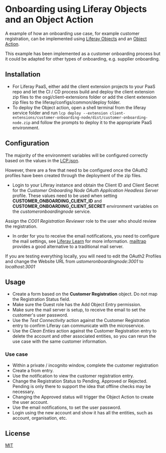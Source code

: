 # Onboarding using Liferay Objects and an Object Action

A example of how an onboarding use case, for example customer registration, can be implemented using [Liferay Objects](../client-extensions//customer-onboarding-batch-objects/) and an [Object Action](../client-extensions//customer-onboarding-node/).

This example has been implemented as a customer onboarding process but it could be adapted for other types of onboarding, e.g. supplier onboarding.

## Installation

- For Liferay PaaS, either add the client extension projects to your PaaS repo and let the CI / CD process build and deploy the client extension zip files to the osgi/client-extensions folder or add the client extension zip files to the liferay/configs/common/deploy folder.
- To deploy the Object action, open a shell terminal from the liferay service folder and run `lcp deploy --extension client-extensions/customer-onboarding-node/dist/customer-onboarding-node.zip` and follow the prompts to deploy it to the appropriate PaaS environment.

## Configuration

The majority of the environment variables will be configured correctly based on the values in the [LCP.json](../client-extensions/customer-onboarding-node/LCP.json).

However, there are a few that need to be configured once the OAuth2 profiles have been created through the deployment of the zip files.

- Login to your Liferay instance and obtain the Client ID and Client Secret for the *Customer Onboarding Node OAuth Application Headless Server* profile. These values need to be used when setting **CUSTOMER_ONBOARDING_CLIENT_ID** and **CUSTOMER_ONBOARDING_CLIENT_SECRET** environment variables on the *customeronboardingnode* service.

Assign the *CO01 Registration Reviewer* role to the user who should review the registration.

- In order for you to receive the email notifications, you need to configure the mail settings, see [Liferay Learn](https://learn.liferay.com/w/dxp/system-administration/configuring-liferay/virtual-instances/email-settings) for more information. [mailtrap](https://mailtrap.io) provides a good alternative to a traditional mail server.

If you are testing everything locally, you will need to edit the OAuth2 Profiles and change the Website URL from *ustomeronboardingnode:3001* to *localhost:3001*

## Usage

- Create a form based on the **Customer Registration** object. Do not map the Registration Status field.
- Make sure the Guest role has the Add Object Entry permission.
- Make sure the mail server is setup, to receive the email to set the customer's user password.
- Use the *Test Connectivity* action against the Customer Registration entry to confirm Liferay can communicate with the microservice.
- Use the *Clean Enties* action against the Customer Registration entry to delete the account and other associated entities, so you can rerun the use case with the same customer information.

### Use case

- Within a private / incognito window, complete the customer registration
- Create a from entry.
- Use the notification to view the customer registration entry.
- Change the Registration Status to Pending, Approved or Rejected. Pending is only there to support the idea that offline checks may be necessary.
- Changing the Approved status will trigger the Object Action to create the user account.
- Use the email notifications, to set the user password.
- Login using the new account and show it has all the entities, such as account, organisation, etc.

## License

[MIT](LICENSE)